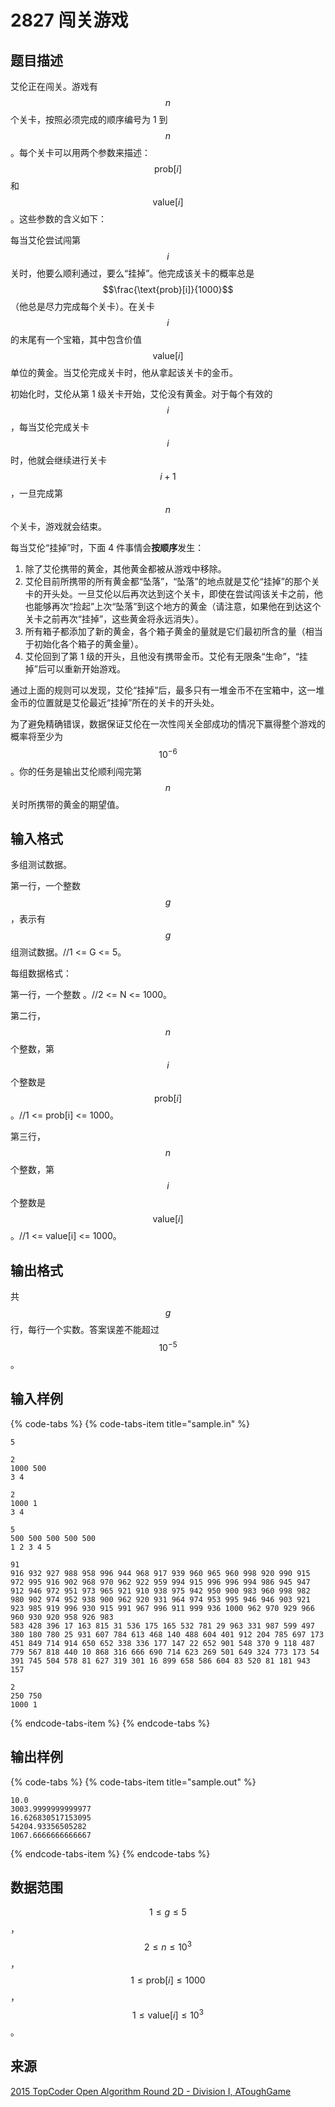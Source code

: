 # 2827 闯关游戏

## 题目描述

艾伦正在闯关。游戏有 $$n$$ 个关卡，按照必须完成的顺序编号为 1 到 $$n$$。每个关卡可以用两个参数来描述：$$\text{prob}[i]$$ 和 $$\text{value}[i]$$。这些参数的含义如下：

每当艾伦尝试闯第 $$i$$ 关时，他要么顺利通过，要么“挂掉”。他完成该关卡的概率总是 $$\frac{\text{prob}[i]}{1000}$$（他总是尽力完成每个关卡）。在关卡 $$i$$ 的末尾有一个宝箱，其中包含价值 $$\text{value}[i]$$ 单位的黄金。当艾伦完成关卡时，他从拿起该关卡的金币。

初始化时，艾伦从第 1 级关卡开始，艾伦没有黄金。对于每个有效的 $$i$$，每当艾伦完成关卡 $$i$$ 时，他就会继续进行关卡 $$i + 1$$，一旦完成第 $$n$$ 个关卡，游戏就会结束。

每当艾伦“挂掉”时，下面 4 件事情会**按顺序**发生：

1. 除了艾伦携带的黄金，其他黄金都被从游戏中移除。
2. 艾伦目前所携带的所有黄金都“坠落”，“坠落”的地点就是艾伦“挂掉”的那个关卡的开头处。一旦艾伦以后再次达到这个关卡，即使在尝试闯该关卡之前，他也能够再次“捡起”上次“坠落”到这个地方的黄金（请注意，如果他在到达这个关卡之前再次“挂掉”，这些黄金将永远消失）。
3. 所有箱子都添加了新的黄金，各个箱子黄金的量就是它们最初所含的量（相当于初始化各个箱子的黄金量）。
4. 艾伦回到了第 1 级的开头，且他没有携带金币。艾伦有无限条“生命”，“挂掉”后可以重新开始游戏。

通过上面的规则可以发现，艾伦“挂掉”后，最多只有一堆金币不在宝箱中，这一堆金币的位置就是艾伦最近“挂掉”所在的关卡的开头处。

为了避免精确错误，数据保证艾伦在一次性闯关全部成功的情况下赢得整个游戏的概率将至少为 $$10^{-6}$$ 。你的任务是输出艾伦顺利闯完第 $$n$$ 关时所携带的黄金的期望值。

## 输入格式

多组测试数据。

第一行，一个整数 $$g$$ ，表示有 $$g$$ 组测试数据。//1 &lt;= G &lt;= 5。

每组数据格式：

第一行，一个整数 。//2 &lt;= N &lt;= 1000。

第二行，$$n$$ 个整数，第 $$i$$ 个整数是 $$\text{prob}[i]$$。//1 &lt;= prob\[i\] &lt;= 1000。

第三行，$$n$$ 个整数，第 $$i$$ 个整数是 $$\text{value}[i]$$。//1 &lt;= value\[i\] &lt;= 1000。

## 输出格式

共 $$g$$ 行，每行一个实数。答案误差不能超过 $$10^{-5}$$。

## 输入样例

{% code-tabs %}
{% code-tabs-item title="sample.in" %}
```text
5

2
1000 500
3 4

2
1000 1
3 4

5
500 500 500 500 500
1 2 3 4 5

91
916 932 927 988 958 996 944 968 917 939 960 965 960 998 920 990 915 972 995 916 902 968 970 962 922 959 994 915 996 996 994 986 945 947 912 946 972 951 973 965 921 910 938 975 942 950 900 983 960 998 982 980 902 974 952 938 900 962 920 931 964 974 953 995 946 946 903 921 923 985 919 996 930 915 991 967 996 911 999 936 1000 962 970 929 966 960 930 920 958 926 983
583 428 396 17 163 815 31 536 175 165 532 781 29 963 331 987 599 497 380 180 780 25 931 607 784 613 468 140 488 604 401 912 204 785 697 173 451 849 714 914 650 652 338 336 177 147 22 652 901 548 370 9 118 487 779 567 818 440 10 868 316 666 690 714 623 269 501 649 324 773 173 54 391 745 504 578 81 627 319 301 16 899 658 586 604 83 520 81 181 943 157

2
250 750
1000 1

```
{% endcode-tabs-item %}
{% endcode-tabs %}

## 输出样例

{% code-tabs %}
{% code-tabs-item title="sample.out" %}
```text
10.0
3003.9999999999977
16.626830517153095
54204.93356505282
1067.6666666666667
```
{% endcode-tabs-item %}
{% endcode-tabs %}

## 数据范围

$$1 \leq g \leq 5$$，$$2 \leq n \leq 10^3$$，$$1 \leq \text{prob}[i] \leq 1000$$，$$1 \leq \text{value}[i] \leq 10^3$$。

## 来源

[2015 TopCoder Open Algorithm Round 2D - Division I, AToughGame](https://community.topcoder.com/stat?c=problem_statement&pm=13968)

